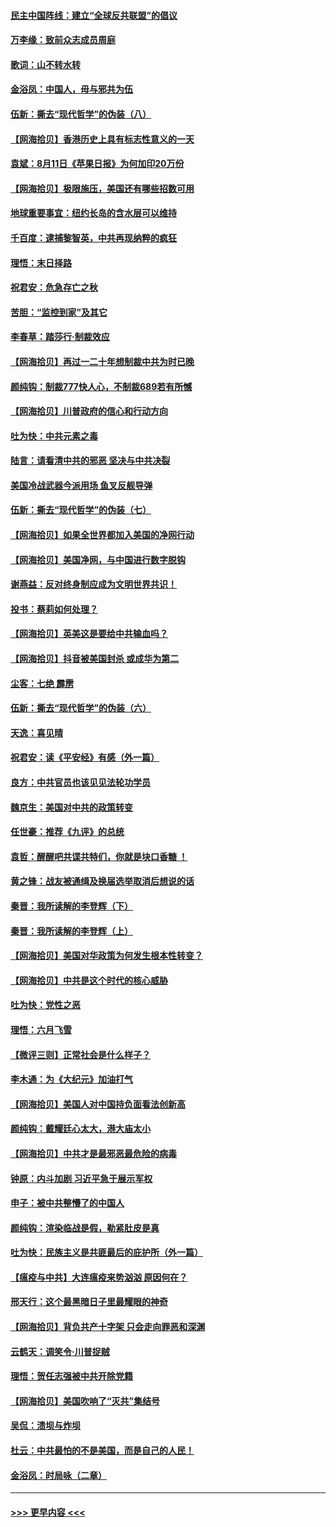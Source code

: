 #### [民主中国阵线：建立“全球反共联盟”的倡议](../pages/nsc993/n12324177.md?t=08130802) 
#### [万李缘：致前众志成员周庭](../pages/nsc993/n12324635.md?t=08130802) 
#### [歌词：山不转水转](../pages/nsc993/n12324599.md?t=08130802) 
#### [金浴凤：中国人，毋与邪共为伍](../pages/nsc993/n12324257.md?t=08130802) 
#### [伍新：撕去“现代哲学”的伪装（八）](../pages/nsc993/n12324188.md?t=08130802) 
#### [【网海拾贝】香港历史上具有标志性意义的一天](../pages/nsc993/n12324021.md?t=08130802) 
#### [袁斌：8月11日《苹果日报》为何加印20万份](../pages/nsc993/n12323955.md?t=08130802) 
#### [【网海拾贝】极限施压，美国还有哪些招数可用](../pages/nsc993/n12322512.md?t=08130802) 
#### [地球重要事宜：纽约长岛的含水层可以维持](../pages/nsc993/n12321844.md?t=08130802) 
#### [千百度：逮捕黎智英，中共再现纳粹的疯狂](../pages/nsc993/n12321777.md?t=08130802) 
#### [理悟：末日择路](../pages/nsc993/n12320812.md?t=08130802) 
#### [祝君安：危急存亡之秋](../pages/nsc993/n12320795.md?t=08130802) 
#### [苦胆：“监控到家”及其它](../pages/nsc993/n12320751.md?t=08130802) 
#### [李春草：踏莎行·制裁效应](../pages/nsc993/n12318290.md?t=08130802) 
#### [【网海拾贝】再过一二十年想制裁中共为时已晚](../pages/nsc993/n12318195.md?t=08130802) 
#### [颜纯钩：制裁777快人心，不制裁689若有所憾](../pages/nsc993/n12316912.md?t=08130802) 
#### [【网海拾贝】川普政府的信心和行动方向](../pages/nsc993/n12316673.md?t=08130802) 
#### [吐为快：中共元素之毒](../pages/nsc993/n12316547.md?t=08130802) 
#### [陆言：请看清中共的邪恶 坚决与中共决裂](../pages/nsc993/n12315784.md?t=08130802) 
#### [美国冷战武器今派用场 鱼叉反舰导弹](../pages/nsc993/n12316258.md?t=08130802) 
#### [伍新：撕去“现代哲学”的伪装（七）](../pages/nsc993/n12315846.md?t=08130802) 
#### [【网海拾贝】如果全世界都加入美国的净网行动](../pages/nsc993/n12315588.md?t=08130802) 
#### [【网海拾贝】美国净网，与中国进行数字脱钩](../pages/nsc993/n12312813.md?t=08130802) 
#### [谢燕益：反对终身制应成为文明世界共识！](../pages/nsc993/n12310465.md?t=08130802) 
#### [投书：蔡莉如何处理？](../pages/nsc993/n12310224.md?t=08130802) 
#### [【网海拾贝】英美这是要给中共输血吗？](../pages/nsc993/n12307646.md?t=08130802) 
#### [【网海拾贝】抖音被美国封杀 或成华为第二](../pages/nsc993/n12305277.md?t=08130802) 
#### [尘客：七绝 霹雳](../pages/nsc993/n12304053.md?t=08130802) 
#### [伍新：撕去“现代哲学”的伪装（六）](../pages/nsc993/n12303243.md?t=08130802) 
#### [天逸：喜见晴](../pages/nsc993/n12303226.md?t=08130802) 
#### [祝君安：读《平安经》有感（外一篇）](../pages/nsc993/n12303170.md?t=08130802) 
#### [良方：中共官员也该见见法轮功学员](../pages/nsc993/n12302985.md?t=08130802) 
#### [魏京生：美国对中共的政策转变](../pages/nsc993/n12302929.md?t=08130802) 
#### [任世豪：推荐《九评》的总统](../pages/nsc993/n12302838.md?t=08130802) 
#### [袁哲：醒醒吧共谍共特们，你就是块口香糖 ！](../pages/nsc993/n12302678.md?t=08130802) 
#### [黄之锋：战友被通缉及换届选举取消后想说的话](../pages/nsc993/n12302681.md?t=08130802) 
#### [秦晋：我所读解的李登辉（下）](../pages/nsc993/n12302171.md?t=08130802) 
#### [秦晋：我所读解的李登辉（上）](../pages/nsc993/n12301979.md?t=08130802) 
#### [【网海拾贝】美国对华政策为何发生根本性转变？](../pages/nsc993/n12302091.md?t=08130802) 
#### [【网海拾贝】中共是这个时代的核心威胁](../pages/nsc993/n12300541.md?t=08130802) 
#### [吐为快：党性之恶](../pages/nsc993/n12300263.md?t=08130802) 
#### [理悟：六月飞雪](../pages/nsc993/n12300243.md?t=08130802) 
#### [【微评三则】正常社会是什么样子？](../pages/nsc993/n12300228.md?t=08130802) 
#### [李木通：为《大纪元》加油打气](../pages/nsc993/n12280363.md?t=08130802) 
#### [【网海拾贝】美国人对中国持负面看法创新高](../pages/nsc993/n12298720.md?t=08130802) 
#### [颜纯钩：戴耀廷心太大，港大庙太小](../pages/nsc993/n12297682.md?t=08130802) 
#### [【网海拾贝】中共才是最邪恶最危险的病毒](../pages/nsc993/n12296470.md?t=08130802) 
#### [钟原：内斗加剧 习近平急于展示军权](../pages/nsc993/n12292544.md?t=08130802) 
#### [申子：被中共整懵了的中国人](../pages/nsc993/n12291389.md?t=08130802) 
#### [颜纯钩：渲染临战是假，勒紧肚皮是真](../pages/nsc993/n12290945.md?t=08130802) 
#### [吐为快：民族主义是共匪最后的庇护所（外一篇）](../pages/nsc993/n12290887.md?t=08130802) 
#### [【瘟疫与中共】大连瘟疫来势汹汹 原因何在？](../pages/nsc993/n12287474.md?t=08130802) 
#### [邢天行：这个最黑暗日子里最耀眼的神奇](../pages/nsc993/n12289882.md?t=08130802) 
#### [【网海拾贝】背负共产十字架 只会走向罪恶和深渊](../pages/nsc993/n12288290.md?t=08130802) 
#### [云鹤天：调笑令·川普捉贼](../pages/nsc993/n12285672.md?t=08130802) 
#### [理悟：贺任志强被中共开除党籍](../pages/nsc993/n12285597.md?t=08130802) 
#### [【网海拾贝】美国吹响了“灭共”集结号](../pages/nsc993/n12284522.md?t=08130802) 
#### [吴侃：溃坝与炸坝](../pages/nsc993/n12283593.md?t=08130802) 
#### [杜云：中共最怕的不是美国，而是自己的人民！](../pages/nsc993/n12282935.md?t=08130802) 
#### [金浴凤：时局咏（二章）](../pages/nsc993/n12282923.md?t=08130802) 

----
#### [ >>> 更早内容 <<< ](../indexes/nsc993-earlier.md)
